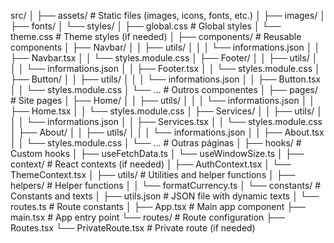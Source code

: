 src/
│
├── assets/                  # Static files (images, icons, fonts, etc.)
│   ├── images/
│   ├── fonts/
│   └── styles/
│       ├── global.css       # Global styles
│       └── theme.css        # Theme styles (if needed)
│
├── components/              # Reusable components
│   ├── Navbar/
│   │   ├── utils/
│   │   │   └── informations.json
│   │   ├── Navbar.tsx
│   │   └── styles.module.css
│   ├── Footer/
│   │   ├── utils/
│   │   │   └── informations.json
│   │   ├── Footer.tsx
│   │   └── styles.module.css
│   ├── Button/
│   │   ├── utils/
│   │   │   └── informations.json
│   │   ├── Button.tsx
│   │   └── styles.module.css
│   └── ...                  # Outros componentes
│
├── pages/                   # Site pages
│   ├── Home/
│   │   ├── utils/
│   │   │   └── informations.json
│   │   ├── Home.tsx
│   │   └── styles.module.css
│   ├── Services/
│   │   ├── utils/
│   │   │   └── informations.json
│   │   ├── Services.tsx
│   │   └── styles.module.css
│   ├── About/
│   │   ├── utils/
│   │   │   └── informations.json
│   │   ├── About.tsx
│   │   └── styles.module.css
│   └── ...                  # Outras páginas
│
├── hooks/                   # Custom hooks
│   ├── useFetchData.ts
│   └── useWindowSize.ts
│
├── context/                 # React contexts (if needed)
│   ├── AuthContext.tsx
│   └── ThemeContext.tsx
│
├── utils/                   # Utilities and helper functions
│   ├── helpers/             # Helper functions
│   │   └── formatCurrency.ts
│   └── constants/           # Constants and texts
│       ├── utils.json       # JSON file with dynamic texts
│       └── routes.ts        # Route constants
│
├── App.tsx                  # Main app component
├── main.tsx                 # App entry point
└── routes/                  # Route configuration
    ├── Routes.tsx
    └── PrivateRoute.tsx     # Private route (if needed)